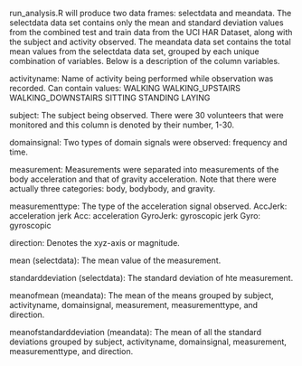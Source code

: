 run_analysis.R will produce two data frames: selectdata and meandata. The selectdata data set contains only the mean and standard deviation values from the combined test and train data from the UCI HAR Dataset, along with the subject and activity observed. The meandata data set contains the total mean values from the selectdata data set, grouped by each unique combination of variables. Below is a description of the column variables.

activityname: Name of activity being performed while observation was recorded. Can contain values:
	WALKING
	WALKING_UPSTAIRS
	WALKING_DOWNSTAIRS
	SITTING
	STANDING
	LAYING

subject: The subject being observed. There were 30 volunteers that were monitored and this column is denoted by their number, 1-30.

domainsignal: Two types of domain signals were observed: frequency and time.

measurement: Measurements were separated into measurements of the body acceleration and that of gravity acceleration. Note that there were actually three categories: body, bodybody, and gravity.

measurementtype: The type of the acceleration signal observed.
	AccJerk: acceleration jerk
	Acc: acceleration
	GyroJerk: gyroscopic jerk
	Gyro: gyroscopic

direction: Denotes the xyz-axis or magnitude.

mean (selectdata): The mean value of the measurement.

standarddeviation (selectdata): The standard deviation of hte measurement.

meanofmean (meandata): The mean of the means grouped by subject, activityname, domainsignal, measurement, measurementtype, and direction.

meanofstandarddeviation (meandata): The mean of all the standard deviations grouped by subject, activityname, domainsignal, measurement, measurementtype, and direction.
